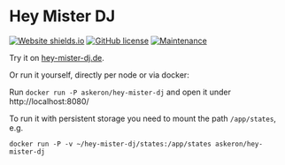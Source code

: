 # Hey Mister DJ

[![Website shields.io](https://img.shields.io/website-up-down-green-red/http/hey-mister-dj.de.svg)](https://hey-mister-dj.de/) [![GitHub license](https://img.shields.io/github/license/askeron/camiacmo.svg)](https://github.com/askeron/camiacmo/blob/master/LICENSE) [![Maintenance](https://img.shields.io/badge/Maintained%3F-yes-green.svg)](https://GitHub.com/askeron/camiacmo/graphs/commit-activity)

Try it on [hey-mister-dj.de](https://hey-mister-dj.de/).

Or run it yourself, directly per node or via docker:

Run `docker run -P askeron/hey-mister-dj` and open it under http://localhost:8080/

To run it with persistent storage you need to mount the path `/app/states`, e.g.

`docker run -P -v ~/hey-mister-dj/states:/app/states askeron/hey-mister-dj`

